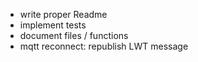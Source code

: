 * write proper Readme
* implement tests
* document files / functions
* mqtt reconnect: republish LWT message